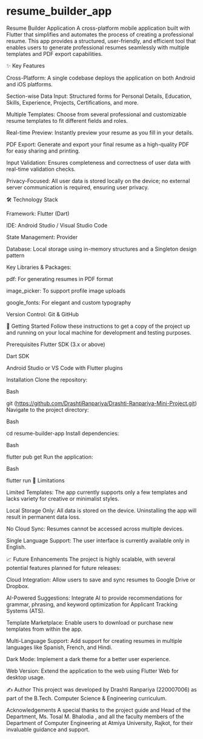 # resume_builder_app
Resume Builder Application
A cross-platform mobile application built with Flutter that simplifies and automates the process of creating a professional resume. This app provides a structured, user-friendly, and efficient tool that enables users to generate professional resumes seamlessly with multiple templates and PDF export capabilities.

✨ Key Features

Cross-Platform: A single codebase deploys the application on both Android and iOS platforms.

Section-wise Data Input: Structured forms for Personal Details, Education, Skills, Experience, Projects, Certifications, and more.

Multiple Templates: Choose from several professional and customizable resume templates to fit different fields and roles.

Real-time Preview: Instantly preview your resume as you fill in your details.

PDF Export: Generate and export your final resume as a high-quality PDF for easy sharing and printing.

Input Validation: Ensures completeness and correctness of user data with real-time validation checks.

Privacy-Focused: All user data is stored locally on the device; no external server communication is required, ensuring user privacy.

🛠️ Technology Stack

Framework: Flutter (Dart) 

IDE: Android Studio / Visual Studio Code 

State Management: Provider 

Database: Local storage using in-memory structures and a Singleton design pattern 

Key Libraries & Packages:

pdf: For generating resumes in PDF format 

image_picker: To support profile image uploads 

google_fonts: For elegant and custom typography 

Version Control: Git & GitHub 

🚀 Getting Started
Follow these instructions to get a copy of the project up and running on your local machine for development and testing purposes.

Prerequisites
Flutter SDK (3.x or above) 

Dart SDK

Android Studio or VS Code with Flutter plugins 

Installation
Clone the repository:

Bash

git (https://github.com/DrashtiRanpariya/Drashti-Ranpariya-Mini-Project.git)
Navigate to the project directory:

Bash

cd resume-builder-app
Install dependencies:

Bash

flutter pub get
Run the application:

Bash

flutter run
🛑 Limitations

Limited Templates: The app currently supports only a few templates and lacks variety for creative or minimalist styles.

Local Storage Only: All data is stored on the device. Uninstalling the app will result in permanent data loss.

No Cloud Sync: Resumes cannot be accessed across multiple devices.

Single Language Support: The user interface is currently available only in English.

📈 Future Enhancements
The project is highly scalable, with several potential features planned for future releases:

Cloud Integration: Allow users to save and sync resumes to Google Drive or Dropbox.

AI-Powered Suggestions: Integrate AI to provide recommendations for grammar, phrasing, and keyword optimization for Applicant Tracking Systems (ATS).

Template Marketplace: Enable users to download or purchase new templates from within the app.

Multi-Language Support: Add support for creating resumes in multiple languages like Spanish, French, and Hindi.

Dark Mode: Implement a dark theme for a better user experience.

Web Version: Extend the application to the web using Flutter Web for desktop usage.

✍️ Author
This project was developed by Drashti Ranpariya (220007006) as part of the B.Tech. Computer Science & Engineering curriculum. 

Acknowledgements
A special thanks to the project guide and Head of the Department, Ms. Tosal M. Bhalodia , and all the faculty members of the Department of Computer Engineering at Atmiya University, Rajkot, for their invaluable guidance and support.



